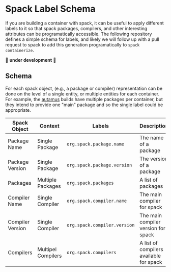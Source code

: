 # Spack Label Schema

If you are building a container with spack, it can be useful to apply different
labels to it so that spack packages, compilers, and other interesting attributes
can be programatically accessible. The following repository defines a simple schema
for labels, and likely we will follow up with a pull request to spack to add
this generation programatically to `spack containerize`.

🚧️ **under development** 🚧️

## Schema

For each spack object, (e.g., a package or compiler) representation can be done
on the level of a single entity, or multiple entities for each container. For example, 
the [autamus](https://autamus.io) builds have multiple packages per container, but 
they intend to provide one "main" package and so the single label could be appropriate.

| Spack Object | Context |Labels | Description | Example |
|-------|-------------|-------------|-------------------|-------------|
| Package Name | Single Package |`org.spack.package.name` | The name of a package | zlib |
| Package Version | Single Package |`org.spack.package.version` | The version of a package | 1.2.11 |
| Packages | Multiple Packages | `org.spack.packages` | A list of packages | zlib@1.2.11,zlib@1.2.8 |
| Compiler Name | Single Compiler | `org.spack.compiler.name` | The main compiler for spack | gcc |
| Compiler Version | Single Compiler | `org.spack.compiler.version` | The main compiler version for spack | 9.5.0 |
| Compilers | Multipel Compilers | `org.spack.compilers` | A list of compilers available for spack | gcc@9.5.0,gcc@7.5.0 |
